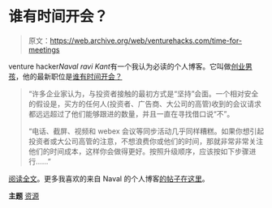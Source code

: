 # 谁有时间开会？

> 原文：<https://web.archive.org/web/venturehacks.com/time-for-meetings>

venture hacker*Naval ravi Kant*有一个我认为必读的个人博客。它叫做[创业男孩](https://web.archive.org/web/20220928232012/http://startupboy.com/)，他的最新职位是[谁有时间开会？](https://web.archive.org/web/20220928232012/http://startupboy.com/2010/04/10/who-has-time-for-meetings/)

> “许多企业家认为，与投资者接触的最初方式是“坚持”会面。一个相对安全的假设是，买方的任何人(投资者、广告商、大公司的高管)收到的会议请求都远远超过了他们能够跟进的数量，并且一直在寻找借口说“不”。
> 
> “电话、截屏、视频和 webex 会议等同步活动几乎同样糟糕。如果你想引起投资者或大公司高管的注意，不想浪费你或他们的时间，那就非常非常关注他们的时间成本，这样你会做得更好。按照升级顺序，应该按如下步骤进行……”

[阅读全文](https://web.archive.org/web/20220928232012/http://startupboy.com/2010/04/10/who-has-time-for-meetings/)。更多我喜欢的来自 Naval 的个人博客[的帖子在这里](https://web.archive.org/web/20220928232012/http://venturehacks.com/articles/startup-boy)。

**主题** [资源](https://web.archive.org/web/20220928232012/https://venturehacks.com/topics/resources)